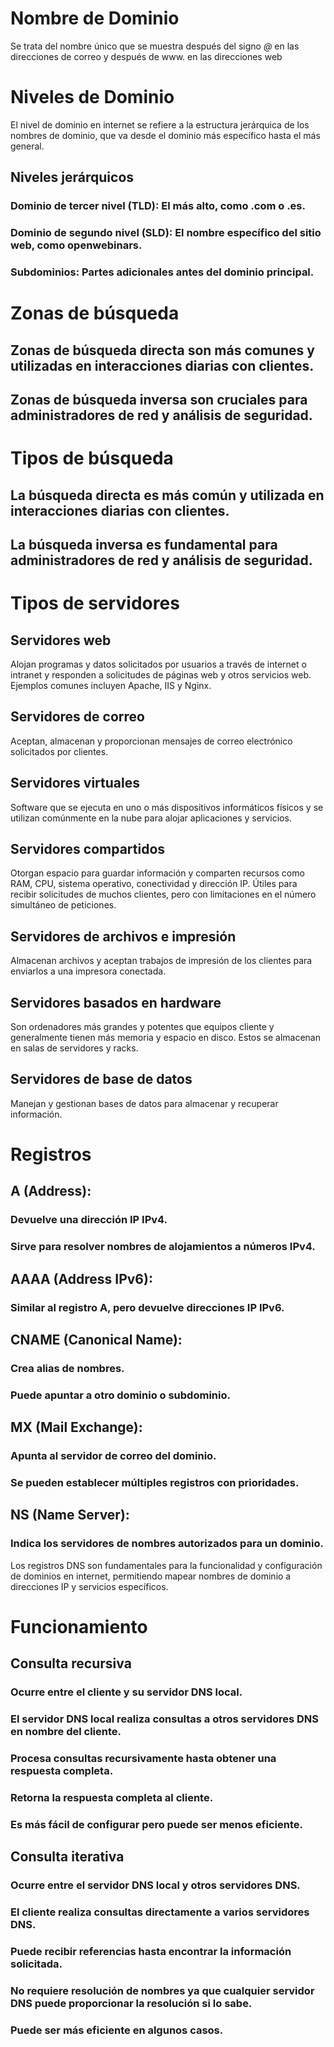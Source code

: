 
# Nombre de Dominio
Se trata del nombre único que se muestra después del signo *@* en las direcciones de correo y después de www. en las direcciones web

 
# Niveles de Dominio
El nivel de dominio en internet se refiere a la estructura jerárquica de los nombres de dominio, que va desde el dominio más específico hasta el más general.
## Niveles jerárquicos
### Dominio de tercer nivel (TLD): El más alto, como .com o .es.
### Dominio de segundo nivel (SLD): El nombre específico del sitio web, como openwebinars.
### Subdominios: Partes adicionales antes del dominio principal.
 

 # Zonas de búsqueda
## Zonas de búsqueda directa son más comunes y utilizadas en interacciones diarias con clientes.
## Zonas de búsqueda inversa son cruciales para administradores de red y análisis de seguridad.


 # Tipos de búsqueda
## La búsqueda directa es más común y utilizada en interacciones diarias con clientes.
## La búsqueda inversa es fundamental para administradores de red y análisis de seguridad.

 
# Tipos de servidores
## Servidores web
Alojan programas y datos solicitados por usuarios a través de internet o intranet y responden a solicitudes de páginas web y otros servicios web. Ejemplos comunes incluyen Apache, IIS y Nginx.
## Servidores de correo
Aceptan, almacenan y proporcionan mensajes de correo electrónico solicitados por clientes.
## Servidores virtuales
Software que se ejecuta en uno o más dispositivos informáticos físicos y se utilizan comúnmente en la nube para alojar aplicaciones y servicios.
## Servidores compartidos
Otorgan espacio para guardar información y comparten recursos como RAM, CPU, sistema operativo, conectividad y dirección IP. Útiles para recibir solicitudes de muchos clientes, pero con limitaciones en el número simultáneo de peticiones.
## Servidores de archivos e impresión
Almacenan archivos y aceptan trabajos de impresión de los clientes para enviarlos a una impresora conectada.
## Servidores basados en hardware
Son ordenadores más grandes y potentes que equipos cliente y generalmente tienen más memoria y espacio en disco. Estos se almacenan en salas de servidores y racks.
## Servidores de base de datos
Manejan y gestionan bases de datos para almacenar y recuperar información.


# Registros
## A (Address):
### Devuelve una dirección IP IPv4.
### Sirve para resolver nombres de alojamientos a números IPv4.
## AAAA (Address IPv6):
### Similar al registro A, pero devuelve direcciones IP IPv6.
## CNAME (Canonical Name):
### Crea alias de nombres.
### Puede apuntar a otro dominio o subdominio.
## MX (Mail Exchange):
### Apunta al servidor de correo del dominio.
### Se pueden establecer múltiples registros con prioridades.
## NS (Name Server):
### Indica los servidores de nombres autorizados para un dominio.
Los registros DNS son fundamentales para la funcionalidad y configuración de dominios en internet, permitiendo mapear nombres de dominio a direcciones IP y servicios específicos.


# Funcionamiento 
## Consulta recursiva 
### Ocurre entre el cliente y su servidor DNS local.
### El servidor DNS local realiza consultas a otros servidores DNS en nombre del cliente.
### Procesa consultas recursivamente hasta obtener una respuesta completa.
### Retorna la respuesta completa al cliente.
### Es más fácil de configurar pero puede ser menos eficiente.

## Consulta iterativa
### Ocurre entre el servidor DNS local y otros servidores DNS.
### El cliente realiza consultas directamente a varios servidores DNS.
### Puede recibir referencias hasta encontrar la información solicitada.
### No requiere resolución de nombres ya que cualquier servidor DNS puede proporcionar la resolución si lo sabe.
### Puede ser más eficiente en algunos casos.

